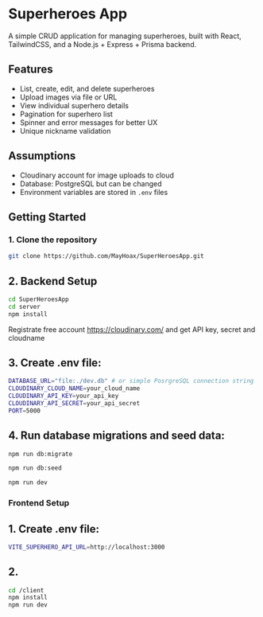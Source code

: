 # Superheroes App

A simple CRUD application for managing superheroes, built with React, TailwindCSS, and a Node.js + Express + Prisma backend.

## Features

- List, create, edit, and delete superheroes
- Upload images via file or URL
- View individual superhero details
- Pagination for superhero list
- Spinner and error messages for better UX
- Unique nickname validation

## Assumptions

- Cloudinary account for image uploads to cloud
- Database: PostgreSQL but can be changed
- Environment variables are stored in `.env` files

## Getting Started

### 1. Clone the repository

```bash
git clone https://github.com/MayHoax/SuperHeroesApp.git
```

## 2. Backend Setup

```bash
cd SuperHeroesApp
cd server
npm install
```

Registrate free account https://cloudinary.com/ and get API key, secret and cloudname

## 3. Create .env file:

```bash
DATABASE_URL="file:./dev.db" # or simple PosrgreSQL connection string
CLOUDINARY_CLOUD_NAME=your_cloud_name
CLOUDINARY_API_KEY=your_api_key
CLOUDINARY_API_SECRET=your_api_secret
PORT=5000
```

## 4. Run database migrations and seed data:

```bash
npm run db:migrate

npm run db:seed

npm run dev
```

### Frontend Setup

## 1. Create .env file:

```bash
VITE_SUPERHERO_API_URL=http://localhost:3000
```

## 2.

```bash
cd /client
npm install
npm run dev
```
